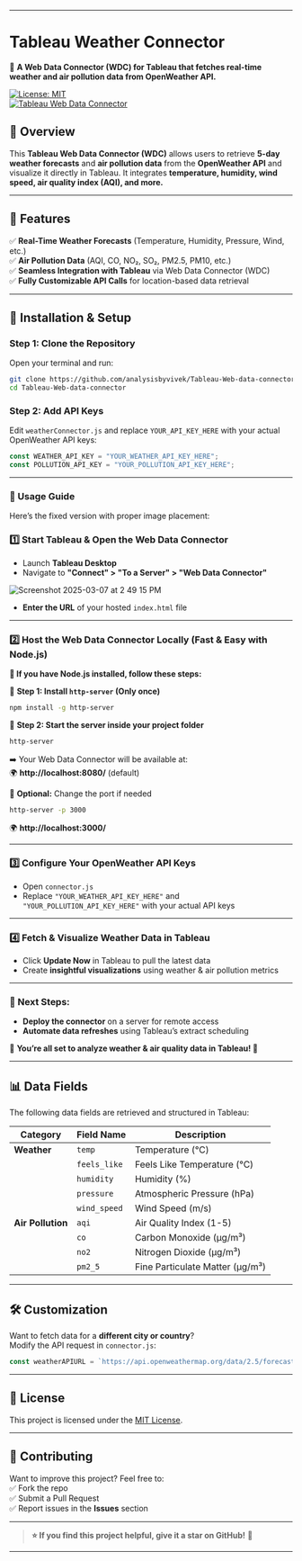 
---

# **Tableau Weather Connector**  
🚀 **A Web Data Connector (WDC) for Tableau that fetches real-time weather and air pollution data from OpenWeather API.**  

[![License: MIT](https://img.shields.io/badge/License-MIT-blue.svg)](https://opensource.org/licenses/MIT)  
[![Tableau Web Data Connector](https://img.shields.io/badge/Tableau-WDC-orange)](https://www.tableau.com/developer/tools/web-data-connector)  

## 📌 **Overview**  
This **Tableau Web Data Connector (WDC)** allows users to retrieve **5-day weather forecasts** and **air pollution data** from the **OpenWeather API** and visualize it directly in Tableau. It integrates **temperature, humidity, wind speed, air quality index (AQI), and more.**  

---

## 🔧 **Features**  
✅ **Real-Time Weather Forecasts** (Temperature, Humidity, Pressure, Wind, etc.)  
✅ **Air Pollution Data** (AQI, CO, NO₂, SO₂, PM2.5, PM10, etc.)  
✅ **Seamless Integration with Tableau** via Web Data Connector (WDC)  
✅ **Fully Customizable API Calls** for location-based data retrieval  

---

## 🚀 **Installation & Setup**  

### **Step 1: Clone the Repository**  
Open your terminal and run:  
```sh
git clone https://github.com/analysisbyvivek/Tableau-Web-data-connector.git
cd Tableau-Web-data-connector
```

### **Step 2: Add API Keys**  
Edit `weatherConnector.js` and replace `YOUR_API_KEY_HERE` with your actual OpenWeather API keys:  
```js
const WEATHER_API_KEY = "YOUR_WEATHER_API_KEY_HERE";
const POLLUTION_API_KEY = "YOUR_POLLUTION_API_KEY_HERE";
```

---

### **🚀 Usage Guide**  

Here’s the fixed version with proper image placement:  

### **1️⃣ Start Tableau & Open the Web Data Connector**  
- Launch **Tableau Desktop**  
- Navigate to **"Connect" > "To a Server" > "Web Data Connector"**  

![Screenshot 2025-03-07 at 2 49 15 PM](https://github.com/user-attachments/assets/629c6ac0-a00a-40b5-90d0-3bf63407c277)

- **Enter the URL** of your hosted `index.html` file 

---

### **2️⃣ Host the Web Data Connector Locally (Fast & Easy with Node.js)**  

**🔹 If you have Node.js installed, follow these steps:**  

📌 **Step 1: Install `http-server` (Only once)**  
```bash
npm install -g http-server
```  

📌 **Step 2: Start the server inside your project folder**  
```bash
http-server
```  

➡️ Your Web Data Connector will be available at:  
🌍 **http://localhost:8080/** (default)  

📌 **Optional:** Change the port if needed  
```bash
http-server -p 3000
```  
🌍 **http://localhost:3000/**  

---

### **3️⃣ Configure Your OpenWeather API Keys**  
- Open `connector.js`  
- Replace `"YOUR_WEATHER_API_KEY_HERE"` and `"YOUR_POLLUTION_API_KEY_HERE"` with your actual API keys  

---

### **4️⃣ Fetch & Visualize Weather Data in Tableau**  
- Click **Update Now** in Tableau to pull the latest data  
- Create **insightful visualizations** using weather & air pollution metrics  

---

### **🔹 Next Steps:**  
- **Deploy the connector** on a server for remote access  
- **Automate data refreshes** using Tableau’s extract scheduling  

🎯 **You’re all set to analyze weather & air quality data in Tableau! 🚀** 

---

## 📊 **Data Fields**  
The following data fields are retrieved and structured in Tableau:  

| **Category** | **Field Name** | **Description** |
|-------------|--------------|----------------|
| **Weather** | `temp` | Temperature (°C) |
|  | `feels_like` | Feels Like Temperature (°C) |
|  | `humidity` | Humidity (%) |
|  | `pressure` | Atmospheric Pressure (hPa) |
|  | `wind_speed` | Wind Speed (m/s) |
| **Air Pollution** | `aqi` | Air Quality Index (1-5) |
|  | `co` | Carbon Monoxide (µg/m³) |
|  | `no2` | Nitrogen Dioxide (µg/m³) |
|  | `pm2_5` | Fine Particulate Matter (µg/m³) |

---

## 🛠 **Customization**  
Want to fetch data for a **different city or country**?  
Modify the API request in `connector.js`:  
```js
const weatherAPIURL = `https://api.openweathermap.org/data/2.5/forecast?q=YourCity&appid=${WEATHER_API_KEY}`;
```

---

## 📜 **License**  
This project is licensed under the [MIT License](LICENSE).  

---

## 🤝 **Contributing**  
Want to improve this project? Feel free to:  
✅ Fork the repo  
✅ Submit a Pull Request  
✅ Report issues in the **Issues** section  

---

> **⭐ If you find this project helpful, give it a star on GitHub!** 🚀  

---
